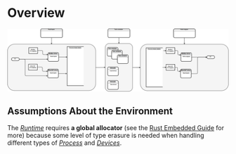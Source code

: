 # Overview

![Overview Diagram](Overview.png)

## Assumptions About the Environment

The [*Runtime*](./runtime.md) requires **a global allocator** (see the [Rust
Embedded Guide][reg] for more) because some level of type erasure is needed
when handling different types of [*Process*](./processes.md) and
[*Devices*](./deviced.md).

[reg]: https://rust-embedded.github.io/book/collections/index.html